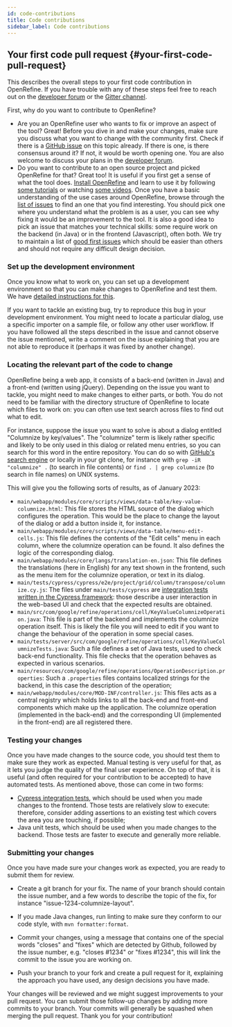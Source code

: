 ```yaml
---
id: code-contributions
title: Code contributions
sidebar_label: Code contributions
---
```


## Your first code pull request {#your-first-code-pull-request}

This describes the overall steps to your first code contribution in OpenRefine. If you have trouble with any of these steps feel free to reach out on the [developer forum](https://forum.openrefine.org/c/dev/8) or the [Gitter channel](https://gitter.im/OpenRefine/OpenRefine).

First, why do you want to contribute to OpenRefine?
- Are you an OpenRefine user who wants to fix or improve an aspect of the tool? Great! Before you dive in and make your changes, make sure you discuss what you want to change with the community first. Check if there is a [GitHub issue](https://github.com/OpenRefine/OpenRefine/issues) on this topic already. If there is one, is there consensus around it? If not, it would be worth opening one. You are also welcome to discuss your plans in the [developer forum](https://forum.openrefine.org/c/dev/8).
- Do you want to contribute to an open source project and picked OpenRefine for that? Great too! It is useful if you first get a sense of what the tool does. [Install OpenRefine](docs/manual/installing.md) and learn to use it by following [some tutorials](/external_resources) or watching [some videos](https://www.youtube.com/watch?v=B70J_H_zAWM&list=PLYMbXPIhZRlVgxgljjZu6rsFl1yeXXLvp). Once you have a basic understanding of the use cases around OpenRefine, browse through the [list of issues](https://github.com/OpenRefine/OpenRefine/issues) to find an one that you find interesting. You should pick one where you understand what the problem is as a user, you can see why fixing it would be an improvement to the tool. It is also a good idea to pick an issue that matches your technical skills: some require work on the backend (in Java) or in the frontend (Javascript), often both. We try to maintain a list of [good first issues](https://github.com/OpenRefine/OpenRefine/issues?q=is%3Aopen+is%3Aissue+label%3A%22good+first+issue%22) which should be easier than others and should not require any difficult design decision.

### Set up the development environment

Once you know what to work on, you can set up a development environment so that you can make changes to OpenRefine and test them.
We have [detailed instructions for this](technical-reference/build-test-run.md).

If you want to tackle an existing bug, try to reproduce this bug in your development environment.
You might need to locate a particular dialog, use a specific importer on a sample file, or follow any other user workflow.
If you have followed all the steps described in the issue and cannot observe the issue mentioned, write a comment on the issue explaining that you are not able to reproduce it (perhaps it was fixed by another change).

### Locating the relevant part of the code to change

OpenRefine being a web app, it consists of a back-end (written in Java) and a front-end (written using jQuery). Depending on the issue you want to tackle, you might need to make changes to either parts, or both.
You do not need to be familiar with the directory structure of OpenRefine to locate which files to work on: you can often use text search across files to find out what to edit.

For instance, suppose the issue you want to solve is about a dialog entitled "Columnize by key/values".
The "columnize" term is likely rather specific and likely to be only used in this dialog or related menu entries, so you can search for this word in the entire repository. You can do so with [GitHub's search
  engine](https://github.com/OpenRefine/OpenRefine/search?q=columnize) or locally in your git clone, for instance with `grep -iR "columnize" .` (to search in file contents) or `find . | grep columnize` (to search in file names) on UNIX systems.

This will give you the following sorts of results, as of January 2023:
* `main/webapp/modules/core/scripts/views/data-table/key-value-columnize.html`: This file stores the HTML source of the dialog which configures the operation. This would be the place to change the layout of the dialog or add a button inside it, for instance.
* `main/webapp/modules/core/scripts/views/data-table/menu-edit-cells.js`:
  This file defines the contents of the "Edit cells" menu in each column, where the columnize operation can be found. It also defines the logic of the corresponding dialog.
* `main/webapp/modules/core/langs/translation-en.json`:
  This file defines the translations (here in English) for any text shown in the frontend, such as the menu item for the columnize operation, or text in its dialog.
* `main/tests/cypress/cypress/e2e/project/grid/column/transpose/columnize.cy.js`:
   The files under `main/tests/cypress` are [integration tests written in the Cypress framework](technical-reference/functional-tests.md): those describe a user interaction in the web-based UI and check that the expected results are obtained.
* `main/src/com/google/refine/operations/cell/KeyValueColumnizeOperation.java`: This file is part of the backend and implements the columnize operation itself. This is likely the file you will need to edit if you want to change the behaviour of the operation in some special cases.
* `main/tests/server/src/com/google/refine/operations/cell/KeyValueColumnizeTests.java`:
   Such a file defines a set of Java tests, used to check back-end functionality. This file checks that the operation behaves as expected in various scenarios.
* `main/resources/com/google/refine/operations/OperationDescription.properties`:
   Such a `.properties` files contains localized strings for the backend, in this case the description of the operation;
* `main/webapp/modules/core/MOD-INF/controller.js`: This files acts as a central registry which holds links to all the back-end and front-end components which make up the application. The columnize operation (implemented in the back-end) and the
  corresponding UI (implemented in the front-end) are all registered there.

### Testing your changes

Once you have made changes to the source code, you should test them to make sure they work as expected.
Manual testing is very useful for that, as it lets you judge the quality of the final user experience. On top of that, it is useful (and often required for your contribution to be accepted) to have automated tests. As mentioned above, those can come in two
forms:
* [Cypress integration tests](technical-reference/functional-tests.md), which should be used when you made changes to the frontend. Those tests are relatively slow to execute: therefore, consider adding assertions to an existing test which covers the area
  you are touching, if possible;
* Java unit tests, which should be used when you made changes to the backend. Those tests are faster to execute and generally more reliable.

### Submitting your changes

Once you have made sure your changes work as expected, you are ready to submit them for review.

- Create a git branch for your fix. The name of your branch should contain the issue number, and a few words to describe the topic of the fix, for instance "issue-1234-columnize-layout".

- If you made Java changes, run linting to make sure they conform to our code style, with `mvn formatter:format`.

- Commit your changes, using a message that contains one of the special words "closes" and "fixes" which are detected by Github, followed by the issue number, e.g. "closes #1234" or "fixes #1234", this will link the commit to the issue you are working on.

- Push your branch to your fork and create a pull request for it, explaining the approach you have used, any design decisions you have made.

Your changes will be reviewed and we might suggest improvements to your pull request. You can submit those follow-up changes by adding more commits to your branch. Your commits will generally be squashed when merging the pull request.
Thank you for your contribution!



